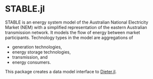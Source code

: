 # STABLE.jl

STABLE is an energy system model of the Australian National Electricity Market (NEM)
with a simplified representation of the eastern Australian transmission network.
It models the flow of energy between market participants.
Technology types in the model are aggregations of
 - generation technologies,
 - energy storage technologies,
 - transmission, and
 - energy consumers.

This package creates a data model interface to [Dieter.jl](https://github.com/jd-foster/Dieter.jl).